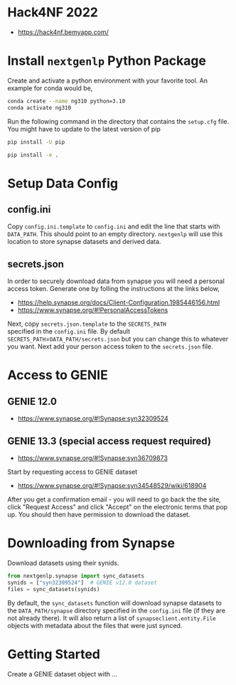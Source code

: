 # Hack4NF 2022

* https://hack4nf.bemyapp.com/

# Install `nextgenlp` Python Package 

Create and activate a python environment with your favorite tool. 
An example for conda would be, 

```bash
conda create --name ng310 python=3.10
conda activate ng310
```

Run the following command in the directory that contains the `setup.cfg` file. 
You might have to update to the latest version of pip

```bash
pip install -U pip
```

```bash
pip install -e .
```


# Setup Data Config

## config.ini 

Copy `config.ini.template` to `config.ini` and edit the line that starts with `DATA_PATH`. 
This should point to an empty directory.
`nextgenlp` will use this location to store synapse datasets and derived data.
 

## secrets.json

In order to securely download data from synapse you will need a personal access token. 
Generate one by folling the instructions at the links below, 

* https://help.synapse.org/docs/Client-Configuration.1985446156.html
* https://www.synapse.org/#!PersonalAccessTokens

Next, copy `secrets.json.template` to the `SECRETS_PATH`  
specified in the `config.ini` file. 
By default `SECRETS_PATH`=`DATA_PATH/secrets.json` but you can change 
this to whatever you want. Next add your person access token to the `secrets.json` file.  


# Access to GENIE

## GENIE 12.0

* https://www.synapse.org/#!Synapse:syn32309524

## GENIE 13.3 (special access request required)

* https://www.synapse.org/#!Synapse:syn36709873

Start by requesting access to GENIE dataset 

* https://www.synapse.org/#!Synapse:syn34548529/wiki/618904

After you get a confirmation email - you will need to go back the the site, click "Request Access" and click "Accept" on the electronic terms that pop up. You should then have permission to download the dataset. 

# Downloading from Synapse

Download datasets using their synids. 
 
```python
from nextgenlp.synapse import sync_datasets
synids = ["syn32309524"]  # GENIE v12.0 dataset
files = sync_datasets(synids)
```

By default, the `sync_datasets` function will download synapse datasets 
to the `DATA_PATH/synapse` directory specified in the `config.ini` file
(if they are not already there).
It will also return a list of `synapseclient.entity.File` objects with 
metadata about the files that were just synced.


# Getting Started 

Create a GENIE dataset object with ... 





